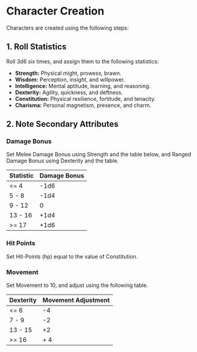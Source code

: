 # Character Creation

Characters are created using the following steps:

## 1. Roll Statistics

Roll 3d6 six times, and assign them to the following statistics:

- **Strength:** Physical might, prowess, brawn.
- **Wisdom:** Perception, insight, and willpower.
- **Intelligence:** Mental aptitude, learning, and reasoning.
- **Dexterity:** Agility, quickness, and deftness.
- **Constitution:** Physical resilience, fortitude, and tenacity.
- **Charisma:** Personal magnetism, presence, and charm.

## 2. Note Secondary Attributes

### Damage Bonus

Set Melee Damage Bonus using Strength and the table below, and Ranged Damage Bonus using Dexterity and the table.

| Statistic | Damage Bonus |
| --------- | ------------ |
| <= 4      |  -1d6        |
| 5 - 8     |  -1d4        |
| 9 - 12    |  0           |
| 13 - 16   | +1d4         |
| >= 17     | +1d6         |

### Hit Points
Set Hit-Points (hp) equal to the value of Constitution.

### Movement

Set Movement to 10, and adjust using the following table.

| Dexterity | Movement Adjustment |
| --------- | ------------------- |
| <= 6      | -4                  |
| 7 - 9     | -2                  |
| 13 - 15   | +2                  |
| >= 16     | + 4                 |

